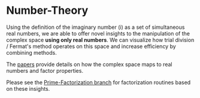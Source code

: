 # Number-Theory

Using the definition of the imaginary number (i) as a set of simultaneous real numbers, we are able to offer novel insights to the manipulation of the complex space **using only real numbers**.  We can visualize how trial division / Fermat's method operates on this space and increase efficiency by combining methods.

The [papers](https://github.com/OVVO-Financial/Number-Theory/tree/master/Number%20Theory%20Papers) provide details on how the complex space maps to real numbers and factor properties.

Please see the [Prime-Factorization branch](https://github.com/OVVO-Financial/Number-Theory/tree/Prime-Factorization) for factorization routines based on these insights.

